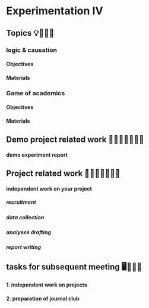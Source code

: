 # Experimentation IV

## Topics 💡👨🏻‍🏫 

### logic & causation 

#### Objectives

#### Materials

### Game of academics

#### Objectives

#### Materials

## Demo project related work 🥼🧑🏽‍💻🧑🏾‍💻  

#### demo experiment report

## Project related work 🥼🧑🏿‍🔬👩🏻‍🔬

#### independent work on your project 

##### recruitment 

##### data collection 

##### analyses drafting 

##### report writing

## tasks for subsequent meeting 🖥️✍🏽📖

#### 1. independent work on projects

#### 2. preparation of journal club
